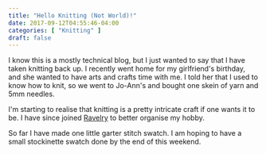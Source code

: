 ```yaml
---
title: "Hello Knitting (Not World)!"
date: 2017-09-12T04:55:46-04:00
categories: [ "Knitting" ]
draft: false
---
```

I know this is a mostly technical blog, but I just wanted to say that I have taken knitting back up. I recently went home for my girlfriend's birthday, and she wanted to have arts and crafts time with me. I told her that I used to know how to knit, so we went to Jo-Ann's and bought one skein of yarn and 5mm needles.

I'm starting to realise that knitting is a pretty intricate craft if one wants it to be. I have since joined [Ravelry](http://www.ravelry.com/) to better organise my hobby.

So far I have made one little garter stitch swatch. I am hoping to have a small stockinette swatch done by the end of this weekend.
